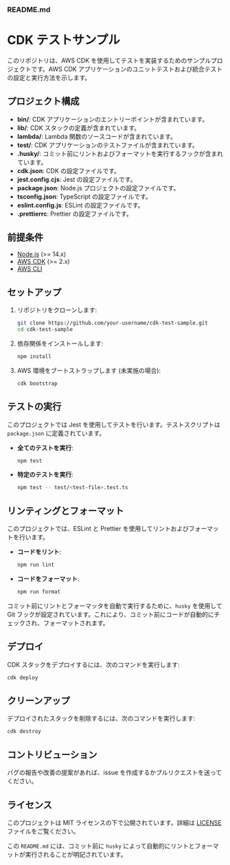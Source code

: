 ### README.md

# CDK テストサンプル

このリポジトリは、AWS CDK を使用してテストを実装するためのサンプルプロジェクトです。AWS CDK アプリケーションのユニットテストおよび統合テストの設定と実行方法を示します。

## プロジェクト構成

- **bin/**: CDK アプリケーションのエントリーポイントが含まれています。
- **lib/**: CDK スタックの定義が含まれています。
- **lambda/**: Lambda 関数のソースコードが含まれています。
- **test/**: CDK アプリケーションのテストファイルが含まれています。
- **.husky/**: コミット前にリントおよびフォーマットを実行するフックが含まれています。
- **cdk.json**: CDK の設定ファイルです。
- **jest.config.cjs**: Jest の設定ファイルです。
- **package.json**: Node.js プロジェクトの設定ファイルです。
- **tsconfig.json**: TypeScript の設定ファイルです。
- **eslint.config.js**: ESLint の設定ファイルです。
- **.prettierrc**: Prettier の設定ファイルです。

## 前提条件

- [Node.js](https://nodejs.org/) (>= 14.x)
- [AWS CDK](https://aws.amazon.com/cdk/) (>= 2.x)
- [AWS CLI](https://aws.amazon.com/cli/)

## セットアップ

1. リポジトリをクローンします:

    ```sh
    git clone https://github.com/your-username/cdk-test-sample.git
    cd cdk-test-sample
    ```

2. 依存関係をインストールします:

    ```sh
    npm install
    ```

3. AWS 環境をブートストラップします (未実施の場合):

    ```sh
    cdk bootstrap
    ```

## テストの実行

このプロジェクトでは Jest を使用してテストを行います。テストスクリプトは `package.json` に定義されています。

- **全てのテストを実行**:

    ```sh
    npm test
    ```

- **特定のテストを実行**:

    ```sh
    npm test -- test/<test-file>.test.ts
    ```

## リンティングとフォーマット

このプロジェクトでは、ESLint と Prettier を使用してリントおよびフォーマットを行います。

- **コードをリント**:

    ```sh
    npm run lint
    ```

- **コードをフォーマット**:

    ```sh
    npm run format
    ```

コミット前にリントとフォーマッタを自動で実行するために、`husky` を使用して Git フックが設定されています。これにより、コミット前にコードが自動的にチェックされ、フォーマットされます。

## デプロイ

CDK スタックをデプロイするには、次のコマンドを実行します:

```sh
cdk deploy
```

## クリーンアップ

デプロイされたスタックを削除するには、次のコマンドを実行します:

```sh
cdk destroy
```

## コントリビューション

バグの報告や改善の提案があれば、issue を作成するかプルリクエストを送ってください。

## ライセンス

このプロジェクトは MIT ライセンスの下で公開されています。詳細は [LICENSE](LICENSE) ファイルをご覧ください。

この `README.md` には、コミット前に `husky` によって自動的にリントとフォーマットが実行されることが明記されています。